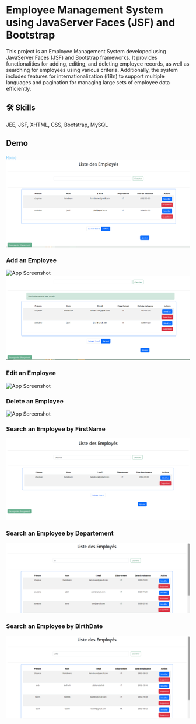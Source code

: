 
# Employee Management System using JavaServer Faces (JSF) and Bootstrap

This project is an Employee Management System developed using JavaServer Faces (JSF) and Bootstrap frameworks. It provides functionalities for adding, editing, and deleting employee records, as well as searching for employees using various criteria. Additionally, the system includes features for internationalization (i18n) to support multiple languages and pagination for managing large sets of employee data efficiently.

## 🛠 Skills
JEE, JSF, XHTML, CSS, Bootstrap, MySQL 

## Demo

<code style="color : lightskyblue">Home</code>
![App Screenshot](https://github.com/Soukaina235/JsfDaoCrudProject/blob/main/demo/Accueil.png)

### Add an Employee

![App Screenshot](https://github.com/Soukaina235/JsfDaoCrudProject/blob/main/demo/ajouteremploy%C3%A9.png)
![App Screenshot](https://github.com/Soukaina235/JsfDaoCrudProject/blob/main/demo/ajoutsucc%C3%A8s.png)

### Edit an Employee
![App Screenshot](https://github.com/Soukaina235/JsfDaoCrudProject/blob/main/demo/modifieremploy%C3%A9.jpeg)

### Delete an Employee
![App Screenshot](https://github.com/Soukaina235/JsfDaoCrudProject/blob/main/demo/supprimeremploy%C3%A9.jpeg)

### Search an Employee by FirstName
![App Screenshot](https://github.com/Soukaina235/JsfDaoCrudProject/blob/main/demo/recherche.png)

### Search an Employee by Departement
![App Screenshot](https://github.com/Soukaina235/JsfDaoCrudProject/blob/main/demo/recherchepardepartement.png)

### Search an Employee by BirthDate
![App Screenshot](https://github.com/Soukaina235/JsfDaoCrudProject/blob/main/demo/recherchepardatenaissance.png)

